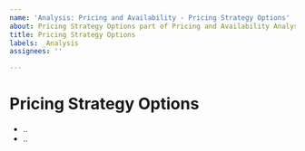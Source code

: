 ```yaml
---
name: 'Analysis: Pricing and Availability - Pricing Strategy Options'
about: Pricing Strategy Options part of Pricing and Availability Analysis
title: Pricing Strategy Options
labels: _Analysis
assignees: ''

---
```


# Pricing Strategy Options

- ..
- ..

